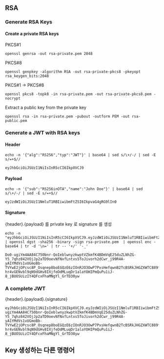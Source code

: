 ## RSA

### Generate RSA Keys

#### Create a private RSA keys
PKCS#1
```shell
openssl genrsa -out rsa-private.pem 2048
```

PKCS#8
```shell
openssl genpkey -algorithm RSA -out rsa-private-pkcs8 -pkeyopt rsa_keygen_bits:2048
```

PKCS#1 -> PKCS#8
```shell
openssl pkcs8 -topk8 -in rsa-private.pem -out rsa-private-pkcs8.pem -nocrypt
```

Extract a public key from the private key
```shell
openssl rsa -in rsa-private.pem -pubout -outform PEM -out rsa-public.pem
```

### Generate a JWT with RSA keys

#### Header
```shell
echo -n '{"alg":"RS256","typ":"JWT"}' | base64 | sed s/\+/-/ | sed -E s/=+$//
```
```text
eyJhbGciOiJSUzI1NiIsInR5cCI6IkpXVCJ9
```

#### Payload
```shell
echo -n '{"sub":"RS256inOTA","name":"John Doe"}' | base64 | sed s/\+/-/ | sed -E s/=+$//
```

```text
eyJzdWIiOiJSUzI1NmluT1RBIiwibmFtZSI6IkpvaG4gRG9lIn0
```

#### Signature
{header}.{payload} 를 private key 로 signature 를 생성
```shell
echo -n "eyJhbGciOiJSUzI1NiIsInR5cCI6IkpXVCJ9.eyJzdWIiOiJSUzI1NmluT1RBIiwibmFtZSI6IkpvaG4gRG9lIn0" | openssl dgst -sha256 -binary -sign rsa-private.pem  | openssl enc -base64 | tr -d '\n=' | tr -- '+/' '-_'
```

```text
Do0-ugiYm4AA84C750bnr-QoIeblwnyzkwptVZkmfK4BDmVqE25duZLNhZG-Y5_7qhz842VOjJp2aTD9oevNfNxfLntxs5ToJivorh2dCwr_j99R4A-yA1YMdVs1vUGmoBb-TVYwE2jOPcsc8P_Osqnep8boEGQzE6zIOnRJO3OwP7PxsHefqwnB2TcBSRkJHGZXWTC889ftUIwPFwDYcu1OcfoTv1MxH2oU3DMSUxT46MapB_FhJnIgN6vNoEr3X-hr4vGENvbl9qN9dGHv8IXjfeDdMLuqDr1alaYOHIPmQuPu1iJ-8_jBUOSUizIY4QFcxFhaMNgYl_GrTD30yw
```


### A complete JWT
{header}.{payload}.{signature}
```text
eyJhbGciOiJSUzI1NiIsInR5cCI6IkpXVCJ9.eyJzdWIiOiJSUzI1NmluT1RBIiwibmFtZSI6IkpvaG4gRG9lIn0.Do0-ugiYm4AA84C750bnr-QoIeblwnyzkwptVZkmfK4BDmVqE25duZLNhZG-Y5_7qhz842VOjJp2aTD9oevNfNxfLntxs5ToJivorh2dCwr_j99R4A-yA1YMdVs1vUGmoBb-TVYwE2jOPcsc8P_Osqnep8boEGQzE6zIOnRJO3OwP7PxsHefqwnB2TcBSRkJHGZXWTC889ftUIwPFwDYcu1OcfoTv1MxH2oU3DMSUxT46MapB_FhJnIgN6vNoEr3X-hr4vGENvbl9qN9dGHv8IXjfeDdMLuqDr1alaYOHIPmQuPu1iJ-8_jBUOSUizIY4QFcxFhaMNgYl_GrTD30yw
```


## Key 생성하는 다른 명령어
